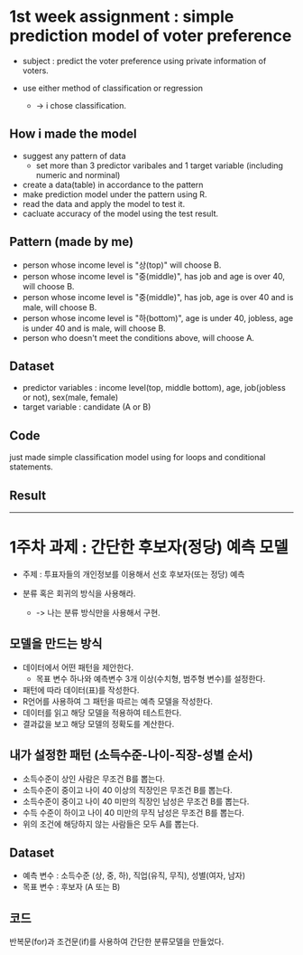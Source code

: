 # 1st week assignment : simple prediction model of voter preference

* subject : predict the voter preference using private information of voters.

* use either method of classification or regression
	* -> i chose classification.


## How i made the model

* suggest any pattern of data
	* set more than 3 predictor varibales and 1 target variable (including numeric and norminal)
* create a data(table) in accordance to the pattern
* make prediction model under the pattern using R.
* read the data and apply the model to test it.
* cacluate accuracy of the model using the test result.

## Pattern (made by me)
* person whose income level is "상(top)" will choose B.
* person whose income level is "중(middle)", has job and age is over 40, will choose B.
* person whose income level is "중(middle)", has job, age is over 40 and is male, will choose B.
* person whose income level is "하(bottom)", age is under 40, jobless, age is under 40 and is male, will choose B.
* person who doesn't meet the conditions above, will choose A.

## Dataset
* predictor variables : income level(top, middle bottom), age, job(jobless or not), sex(male, female)
* target variable : candidate (A or B)

## Code
just made simple classification model using for loops and conditional statements.

## Result


______


# 1주차 과제 : 간단한 후보자(정당) 예측 모델

* 주제 : 투표자들의 개인정보를 이용해서 선호 후보자(또는 정당) 예측

* 분류 혹은 회귀의 방식을 사용해라.
	* -> 나는 분류 방식만을 사용해서 구현.


## 모델을 만드는 방식

* 데이터에서 어떤 패턴을 제안한다.
	* 목표 변수 하나와 예측변수 3개 이상(수치형, 범주형 변수)를 설정한다.
* 패턴에 따라 데이터(표)를 작성한다.
* R언어를 사용하여 그 패턴을 따르는 예측 모델을 작성한다.
* 데이터를 읽고 해당 모델을 적용하여 테스트한다.
* 결과값을 보고 해당 모델의 정확도를 계산한다.

## 내가 설정한 패턴 (소득수준-나이-직장-성별 순서)
* 소득수준이 상인 사람은 무조건 B를 뽑는다.
* 소득수준이 중이고 나이 40 이상의 직장인은 무조건 B를 뽑는다.
* 소득수준이 중이고 나이 40 미만의 직장인 남성은 무조건 B를 뽑는다.
* 수득 수준이 하이고 나이 40 미만의 무직 남성은 무조건 B를 뽑는다.
* 위의 조건에 해당하지 않는 사람들은 모두 A를 뽑는다.

## Dataset
* 예측 변수 : 소득수준 (상, 중, 하), 직업(유직, 무직), 성별(여자, 남자)
* 목표 변수 : 후보자 (A 또는 B)

## 코드
반복문(for)과 조건문(if)를 사용하여 간단한 분류모델을 만들었다.
